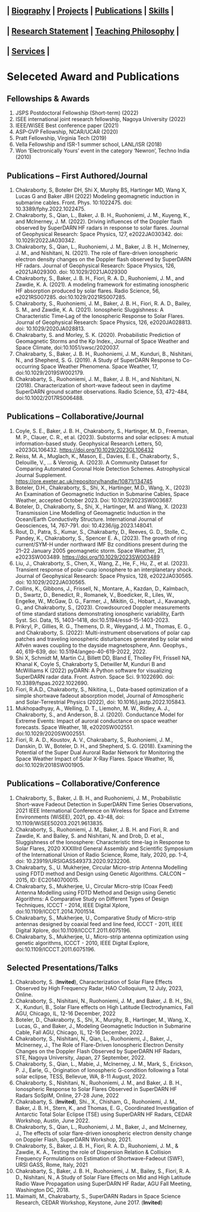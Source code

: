 ## | [Biography](README.md) | [Projects](projects.md) | [Publications](publications.md) | [Skills](skills.md) |
## | [Research Statement](research.md) | [Teaching Philosophy](teaching.md) |
## | [Services](services.md) |


# Seleceted Award and Publications

## Fellowships & Awards 
1. JSPS Postdoctoral Fellowship (Short-term) (2022)
2. ISEE international joint research fellowship, Nagoya University (2022)
3. IEEE/WiSEE Best conference paper (2021)
4. ASP-GVP Fellowship, NCAR/UCAR (2020)
5. Pratt Fellowship, Virginia Tech (2019)
6. Vella Fellowship and ISR-1 summer school, LANL/ISR (2018)
7. Won ‘Electronically Yours’ event in the category ‘Newron’, Techno India (2010)
  
## Publications – First Authored/Journal
1. Chakraborty, S, Boteler DH, Shi X, Murphy BS, Hartinger MD, Wang X, Lucas G and Baker JBH (2022) Modeling geomagnetic induction in submarine cables. Front. Phys. 10:1022475. doi: 10.3389/fphy.2022.1022475.
2. Chakraborty, S., Qian, L., Baker, J. B. H., Ruohoniemi, J. M., Kuyeng, K., and Mclnerney, J. M. (2022). Driving influences of the Doppler flash observed by SuperDARN HF radars in response to solar flares. Journal of Geophysical Research: Space Physics, 127, e2022JA030342. doi: 10.1029/2022JA030342.
3. Chakraborty, S., Qian, L., Ruohoniemi, J. M., Baker, J. B. H., Mclnerney, J. M., and Nishitani, N. (2021). The role of flare-driven ionospheric electron density changes on the Doppler flash observed by SuperDARN HF radars. Journal of Geophysical Research: Space Physics, 126, e2021JA029300. doi: 10.1029/2021JA029300
4. Chakraborty, S., Baker, J. B. H., Fiori, R. A. D., Ruohoniemi, J. M., and Zawdie, K. A. (2021). A modeling framework for estimating ionospheric HF absorption produced by solar flares. Radio Science, 56, e2021RS007285. doi:10.1029/2021RS007285.
5. Chakraborty, S., Ruohoniemi, J. M., Baker, J. B. H., Fiori, R. A. D., Bailey, S. M., and Zawdie, K. A. (2021). Ionospheric Sluggishness: A Characteristic Time‐Lag of the Ionospheric Response to Solar Flares. Journal of Geophysical Research: Space Physics, 126, e2020JA028813.  doi: 10.1029/2020JA028813.
6. Chakrabarty, S. and Morley, S. K. (2020). Probabilistic Prediction of Geomagnetic Storms and the Kp Index., Journal of Space Weather and Space Climate, doi:10.1051/swsc/2020037.
7. Chakrabarty, S., Baker, J. B. H., Ruohoniemi, J. M., Kunduri, B., Nishitani, N., and Shepherd, S. G. (2019). A Study of SuperDARN Response to Co-occurring Space Weather Phenomena. Space Weather, 17, doi:10.1029/2019SW002179.
8. Chakrabarty, S., Ruohoniemi, J. M., Baker, J. B. H., and Nishitani, N. (2018). Characterization of short-wave fadeout seen in daytime SuperDARN ground scatter observations. Radio Science, 53, 472-484, doi:10.1002/2017RS006488. 

## Publications – Collaborative/Journal
1. Coyle, S. E., Baker, J. B. H., Chakraborty, S., Hartinger, M. D., Freeman, M. P., Clauer, C. R., et al. (2023). Substorms and solar eclipses: A mutual information-based study. Geophysical Research Letters, 50, e2023GL106432. https://doi.org/10.1029/2023GL106432
2. Reiss, M. A., Muglach, K., Mason, E., Davies, E. E., Chakraborty, S., Delouille, V., ... & Veronig, A. (2023). A Community Dataset for Comparing Automated Coronal Hole Detection Schemes. Astrophysical Journal Supplement. https://ore.exeter.ac.uk/repository/handle/10871/134745
3. Boteler, D.H., Chakraborty, S., Shi, X., Hartinger, M.D., Wang, X., (2023) An Examination of Geomagnetic Induction in Submarine Cables, Space Weather, accepted October 2023. Doi: 10.1029/2023SW003687.
4. Boteler, D., Chakraborty, S., Shi, X., Hartinger, M. and Wang, X. (2023) Transmission Line Modelling of Geomagnetic Induction in the Ocean/Earth Conductivity Structure. International Journal of Geosciences, 14, 767-791. doi: 10.4236/ijg.2023.148041.
5. Rout, D., Patra, S., Kumar, S., Chakrabarty, D., Reeves, G. D., Stolle, C., Pandey, K., Chakraborty, S., Spencer E. A., (2023). The growth of ring current/SYM-H under northward IMF Bz conditions present during the 21–22 January 2005 geomagnetic storm. Space Weather, 21, e2023SW003489. https://doi.org/10.1029/2023SW003489
6. Liu, J., Chakraborty, S., Chen, X., Wang, Z., He, F., Hu, Z., et al. (2023). Transient response of polar-cusp ionosphere to an interplanetary shock. Journal of Geophysical Research: Space Physics, 128, e2022JA030565. doi: 10.1029/2022JA030565.
7. Collins, K., Gibbons, J., Frissell, N., Montare, A., Kazdan, D., Kalmbach, D., Swartz, D., Benedict, R., Romanek, V., Boedicker, R., Liles, W., Engelke, W., McGaw, D. G., Farmer, J., Mikitin, G., Hobart, J., Kavanagh, G., and Chakraborty, S., (2023). Crowdsourced Doppler measurements of time standard stations demonstrating ionospheric variability, Earth Syst. Sci. Data, 15, 1403–1418, doi:10.5194/essd-15-1403-2023.
8. Prikryl, P., Gillies, R. G., Themens, D. R., Weygand, J. M., Thomas, E. G., and Chakraborty, S. (2022): Multi-instrument observations of polar cap patches and traveling ionospheric disturbances generated by solar wind Alfvén waves coupling to the dayside magnetosphere, Ann. Geophys., 40, 619-639, doi: 10.5194/angeo-40-619-2022, 2022.
9. Shi X, Schmidt M, Martin CJ, Billett DD, Bland E, Tholley FH, Frissell NA, Khanal K, Coyle S, Chakraborty S, Detwiller M, Kunduri B and McWilliams K (2022) pyDARN: A Python software for visualizing SuperDARN radar data. Front. Astron. Space Sci. 9:1022690. doi: 10.3389/fspas.2022.1022690.
10. Fiori, R.A.D., Chakraborty, S., Nikitina, L., Data-based optimization of a simple shortwave fadeout absorption model, Journal of Atmospheric and Solar-Terrestrial Physics (2022), doi: 10.1016/j.jastp.2022.105843.
11. Mukhopadhyay, A., Welling, D. T., Liemohn, M. W., Ridley, A. J., Chakraborty, S., and Anderson, B. J. (2020). Conductance Model for Extreme Events: Impact of auroral conductance on space weather forecasts. Space Weather, 18, e2020SW002551. doi:10.1029/2020SW002551.
12. Fiori, R. A. D., Koustov, A. V., Chakrabarty, S., Ruohoniemi, J. M., Danskin, D. W., Boteler, D. H., and Shepherd, S. G. (2018). Examining the Potential of the Super Dual Auroral Radar Network for Monitoring the Space Weather Impact of Solar X-Ray Flares. Space Weather, 16, doi:10.1029/2018SW001905. 

## Publications – Collaborative/Conference
1. Chakraborty, S., Baker, J. B. H., and Ruohoniemi, J. M., Probabilistic Short-wave Fadeout Detection in SuperDARN Time Series Observations, 2021 IEEE International Conference on Wireless for Space and Extreme Environments (WiSEE), 2021, pp. 43-48, doi: 10.1109/WiSEE50203.2021.9613835.
2. Chakraborty, S., Ruohoniemi, J. M., Baker, J. B. H. and Fiori, R. and Zawdie, K. and Bailey, S. and Nishitani, N. and Drob, D. et al., Sluggishness of the Ionosphere: Characteristic time-lag in Response to Solar Flares, 2020 XXXIIIrd General Assembly and Scientific Symposium of the International Union of Radio Science, Rome, Italy, 2020, pp. 1-4, doi: 10.23919/URSIGASS49373.2020.9232206.
3. Chakrabarty, S., U. Mukherjee, Circular Micro-strip Antenna Modelling using FDTD method and Design using Genetic Algorithms. CALCON – 2015, ID: EC20140700015.
4. Chakrabarty, S., Mukherjee, U., Circular Micro-strip (Coax Feed) Antenna Modelling using FDTD Method and Design using Genetic Algorithms: A Comparative Study on Different Types of Design Techniques, ICCCT - 2014, IEEE Digital Xplore, doi:10.1109/ICCCT.2014.7001514.
5. Chakrabarty, S., Mukherjee, U., Comparative Study of Micro-strip antennas designed by coaxial feed and line feed, ICCCT - 2011, IEEE Digital Xplore, doi:10.1109/ICCCT.2011.6075196.
6. Chakrabarty, S., Mukherjee, U., Micro-strip antenna optimization using genetic algorithms, ICCCT - 2010, IEEE Digital Explore, doi:10.1109/ICCCT.2011.6075196.

## Selected Presentations/Talks
1. Chakraborty, S. (**Invited**), Characterization of Solar Flare Effects Observed by High Frequency Radar, HAO Colloquium, 12 July, 2023, Online.
2. Chakraborty, S., Nishitani, N., Ruohoniemi, J. M., and Baker, J. B. H., Shi, X., Kunduri, B., Solar Flare effects on High Latitude Electrodynamics, Fall AGU, Chicago, IL, 12-16 December, 2022
3. Boteler, D., Chakraborty, S., Shi, X., Murphy, B., Hartinger, M., Wang, X., Lucas, G., and Baker, J., Modeling Geomagnetic Induction in Submarine Cable, Fall AGU, Chicago, IL, 12-16 December, 2022.
4. Chakraborty, S., Nishitani, N., Qian, L., Ruohoniemi, J., Baker, J., Mclnerney, J., The Role of Flare-Driven Ionospheric Electron Density Changes on the Doppler Flash Observed by SuperDARN HF Radars, STE, Nagoya University, Japan, 27 September, 2022.
5. Chakraborty, S., Qian, L., Mabie, J., Mclnerney, J. M., Mark, S., Erickson, P. J., Earle, G., Origination of Ionospheric G-condition following a Total solar eclipse, TESS, Bellevue, WA, 8-11 August, 2022.
6. Chakraborty, S., Nishitani, N., Ruohoniemi, J. M., and Baker, J. B. H., Ionospheric Response to Solar Flares Observed in SuperDARN HF Radars SoSpIM, Online, 27-28 June, 2022
7. Chakrabarty, S. (**Invited**), Shi., X., Chisham, G., Ruohoniemi, J. M., Baker, J. B. H., Stern, K., and Thomas, E. G., Coordinated Investigation of Antarctic Total Solar Eclipse (TSE) using SuperDARN HF Radars, CEDAR Workshop, Austin, June 2022.
8. Chakraborty, S., Qian, L., Ruohoniemi, J. M., Baker, J., and McInerney, J., The effects of solar flare-driven ionospheric electron density change on Doppler Flash, SuperDARN Workshop, 2021.
9. Chakraborty, S., Baker, J. B. H., Fiori, R. A. D., Ruohoniemi, J. M., & Zawdie, K. A., Testing the role of Dispersion Relation & Collision Frequency Formulations on Estimation of Shortwave-Fadeout (SWF), URSI GASS, Rome, Italy, 2021
10. Chakrabarty, S., Baker, J. B. H., Ruohoniemi, J. M., Bailey, S., Fiori, R. A. D., Nishitani, N., A Study of Solar Flare Effects on Mid and High Latitude Radio Wave Propagation using SuperDARN HF Radar, AGU Fall Meeting, Washington DC, 2018.
11. Maimaiti, M., Chakrabarty, S., SuperDARN Radars in Space Science Research, CEDAR Workshop, Keystone, June 2017. (**Invited**) 
